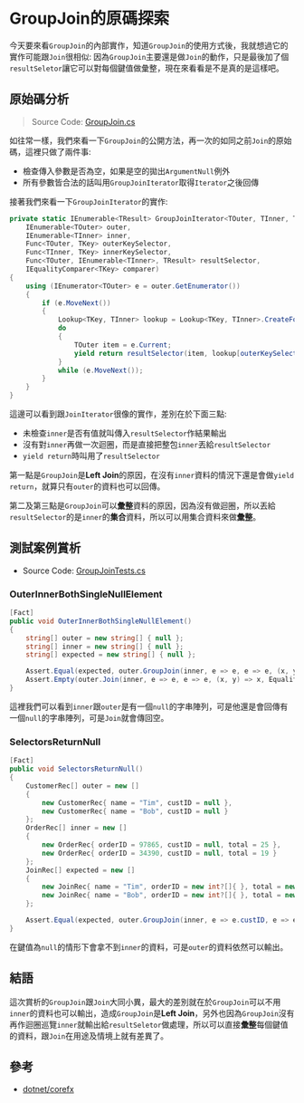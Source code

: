 # GroupJoin的原碼探索

今天要來看`GroupJoin`的內部實作，知道`GroupJoin`的使用方式後，我就想過它的實作可能跟`Join`很相似: 因為`GroupJoin`主要還是做`Join`的動作，只是最後加了個`resultSeletor`讓它可以對每個鍵值做彙整，現在來看看是不是真的是這樣吧。

## 原始碼分析

> Source Code: [GroupJoin.cs](https://github.com/dotnet/corefx/blob/master/src/System.Linq/src/System/Linq/GroupJoin.cs)

如往常一樣，我們來看一下`GroupJoin`的公開方法，再一次的如同之前`Join`的原始碼，這裡只做了兩件事:

* 檢查傳入參數是否為空，如果是空的拋出`ArgumentNull`例外
* 所有參數皆合法的話叫用`GroupJoinIterator`取得`Iterator`之後回傳

接著我們來看一下`GroupJoinIterator`的實作:

```C#
private static IEnumerable<TResult> GroupJoinIterator<TOuter, TInner, TKey, TResult>(
    IEnumerable<TOuter> outer,
    IEnumerable<TInner> inner,
    Func<TOuter, TKey> outerKeySelector,
    Func<TInner, TKey> innerKeySelector,
    Func<TOuter, IEnumerable<TInner>, TResult> resultSelector,
    IEqualityComparer<TKey> comparer)
{
    using (IEnumerator<TOuter> e = outer.GetEnumerator())
    {
        if (e.MoveNext())
        {
            Lookup<TKey, TInner> lookup = Lookup<TKey, TInner>.CreateForJoin(inner, innerKeySelector, comparer);
            do
            {
                TOuter item = e.Current;
                yield return resultSelector(item, lookup[outerKeySelector(item)]);
            }
            while (e.MoveNext());
        }
    }
}
```

這邊可以看到跟`JoinIterator`很像的實作，差別在於下面三點:

* 未檢查`inner`是否有值就叫傳入`resultSelector`作結果輸出
* 沒有對`inner`再做一次迴圈，而是直接把整包`inner`丟給`resultSelector`
* `yield return`時叫用了`resultSelector`

第一點是`GroupJoin`是**Left Join**的原因，在沒有`inner`資料的情況下還是會做`yield return`，就算只有`outer`的資料也可以回傳。

第二及第三點是`GroupJoin`可以**彙整**資料的原因，因為沒有做迴圈，所以丟給`resultSelector`的是`inner`的**集合**資料，所以可以用集合資料來做**彙整**。

## 測試案例賞析

* Source Code: [GroupJoinTests.cs](https://github.com/dotnet/corefx/blob/master/src/System.Linq/tests/GroupJoinTests.cs)

### OuterInnerBothSingleNullElement

```C#
[Fact]
public void OuterInnerBothSingleNullElement()
{
    string[] outer = new string[] { null };
    string[] inner = new string[] { null };
    string[] expected = new string[] { null };

    Assert.Equal(expected, outer.GroupJoin(inner, e => e, e => e, (x, y) => x, EqualityComparer<string>.Default));
    Assert.Empty(outer.Join(inner, e => e, e => e, (x, y) => x, EqualityComparer<string>.Default));
}
```

這裡我們可以看到`inner`跟`outer`是有一個`null`的字串陣列，可是他還是會回傳有一個`null`的字串陣列，可是`Join`就會傳回空。

### SelectorsReturnNull

```C#
[Fact]
public void SelectorsReturnNull()
{
    CustomerRec[] outer = new []
    {
        new CustomerRec{ name = "Tim", custID = null },
        new CustomerRec{ name = "Bob", custID = null }
    };
    OrderRec[] inner = new []
    {
        new OrderRec{ orderID = 97865, custID = null, total = 25 },
        new OrderRec{ orderID = 34390, custID = null, total = 19 }
    };
    JoinRec[] expected = new []
    {
        new JoinRec{ name = "Tim", orderID = new int?[]{ }, total = new int?[]{ } },
        new JoinRec{ name = "Bob", orderID = new int?[]{ }, total = new int?[]{ } }
    };

    Assert.Equal(expected, outer.GroupJoin(inner, e => e.custID, e => e.custID, createJoinRec));
}
```

在鍵值為`null`的情形下會拿不到`inner`的資料，可是`outer`的資料依然可以輸出。

## 結語

這次賞析的`GroupJoin`跟`Join`大同小異，最大的差別就在於`GroupJoin`可以不用`inner`的資料也可以輸出，造成`GroupJoin`是**Left Join**，另外也因為`GroupJoin`沒有再作迴圈巡覽`inner`就輸出給`resultSeletor`做處理，所以可以直接**彙整**每個鍵值的資料，跟`Join`在用途及情境上就有差異了。

## 參考

* [dotnet/corefx](https://github.com/dotnet/corefx)